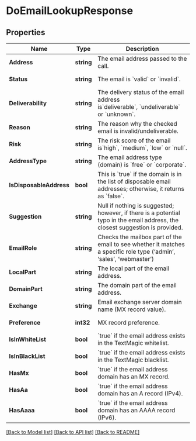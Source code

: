 # DoEmailLookupResponse

## Properties
Name | Type | Description | Notes
------------ | ------------- | ------------- | -------------
**Address** | **string** | The email address passed to the call. | [default to null]
**Status** | **string** | The email is &#x60;valid&#x60; or &#x60;invalid&#x60;. | [default to null]
**Deliverability** | **string** | The delivery status of the email address is&#x60;deliverable&#x60;, &#x60;undeliverable&#x60;  or &#x60;unknown&#x60;. | [default to null]
**Reason** | **string** | The reason why the checked email is invalid/undeliverable. | [default to null]
**Risk** | **string** | The risk score of the email is&#x60;high&#x60;, &#x60;medium&#x60;, &#x60;low&#x60; or &#x60;null&#x60;. | [default to null]
**AddressType** | **string** | The email address type (domain) is &#x60;free&#x60; or &#x60;corporate&#x60;. | [default to null]
**IsDisposableAddress** | **bool** | This is &#x60;true&#x60; if the domain is in the list of disposable email addresses; otherwise, it returns as &#x60;false&#x60;. | [default to null]
**Suggestion** | **string** | Null if nothing is suggested; however, if there is a potential typo in the email address, the closest suggestion is provided. | [default to null]
**EmailRole** | **string** | Checks the mailbox part of the email to see whether it matches a specific role type (‘admin’, ‘sales’, ‘webmaster’) | [default to null]
**LocalPart** | **string** | The local part of the email address. | [default to null]
**DomainPart** | **string** | The domain part of the email address. | [default to null]
**Exchange** | **string** | Email exchange server domain name (MX record value). | [default to null]
**Preference** | **int32** | MX record preference. | [default to null]
**IsInWhiteList** | **bool** | &#x60;true&#x60; if the email address exists in the TextMagic whitelist.  | [default to null]
**IsInBlackList** | **bool** | &#x60;true&#x60; if the email address exists in the TextMagic blacklist.  | [default to null]
**HasMx** | **bool** | &#x60;true&#x60; if the email address domain has an MX record.  | [default to null]
**HasAa** | **bool** | &#x60;true&#x60; if the email address domain has an A record (IPv4).  | [default to null]
**HasAaaa** | **bool** | &#x60;true&#x60; if the email address domain has an AAAA record (IPv6).  | [default to null]

[[Back to Model list]](../README.md#documentation-for-models) [[Back to API list]](../README.md#documentation-for-api-endpoints) [[Back to README]](../README.md)


